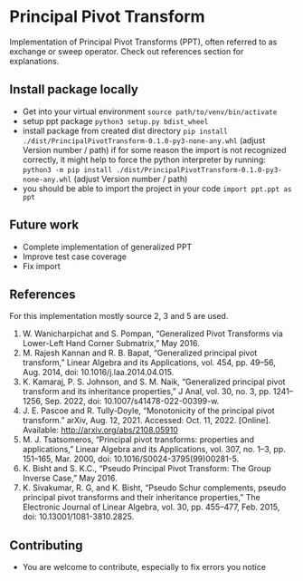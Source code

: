 # Principal Pivot Transform
Implementation of Principal Pivot Transforms (PPT), often referred to as exchange or sweep operator.
Check out references section for explanations.

## Install package locally
- Get into your virtual environment
`source path/to/venv/bin/activate`
- setup ppt package
`python3 setup.py bdist_wheel`
- install package from created dist directory
`pip install ./dist/PrincipalPivotTransform-0.1.0-py3-none-any.whl` (adjust Version number / path)
if for some reason the import is not recognized correctly, it might help to force the python interpreter by running:
`python3 -m pip install ./dist/PrincipalPivotTransform-0.1.0-py3-none-any.whl` (adjust Version number / path)
- you should be able to import the project in your code
`import ppt.ppt as ppt`

## Future work
- Complete implementation of generalized PPT
- Improve test case coverage
- Fix import


## References
For this implementation mostly source 2, 3 and 5 are used.

1. W. Wanicharpichat and S. Pompan, “Generalized Pivot Transforms via Lower-Left Hand Corner Submatrix,” May 2016.
2. M. Rajesh Kannan and R. B. Bapat, “Generalized principal pivot transform,” Linear Algebra and its Applications, vol. 454, pp. 49–56, Aug. 2014, doi: 10.1016/j.laa.2014.04.015.
3. K. Kamaraj, P. S. Johnson, and S. M. Naik, “Generalized principal pivot transform and its inheritance properties,” J Anal, vol. 30, no. 3, pp. 1241–1256, Sep. 2022, doi: 10.1007/s41478-022-00399-w.
4. J. E. Pascoe and R. Tully-Doyle, “Monotonicity of the principal pivot transform.” arXiv, Aug. 12, 2021. Accessed: Oct. 11, 2022. [Online]. Available: http://arxiv.org/abs/2108.05910
5. M. J. Tsatsomeros, “Principal pivot transforms: properties and applications,” Linear Algebra and its Applications, vol. 307, no. 1–3, pp. 151–165, Mar. 2000, doi: 10.1016/S0024-3795(99)00281-5.
6. K. Bisht and S. K.C., “Pseudo Principal Pivot Transform: The Group Inverse Case,” May 2016.
7. K. Sivakumar, R. G, and K. Bisht, “Pseudo Schur complements, pseudo principal pivot transforms and their inheritance properties,” The Electronic Journal of Linear Algebra, vol. 30, pp. 455–477, Feb. 2015, doi: 10.13001/1081-3810.2825.


## Contributing
- You are welcome to contribute, especially to fix errors you notice

